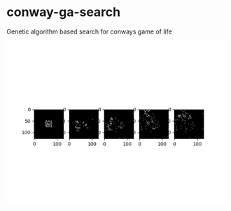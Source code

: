 # conway-ga-search
Genetic algorithm based search for conways game of life

<img src="./outputs/test.png" style="width:500px">